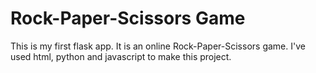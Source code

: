 # Rock-Paper-Scissors Game
This is my first flask app. It is an online Rock-Paper-Scissors game.
I've used html, python and javascript to make this project.
